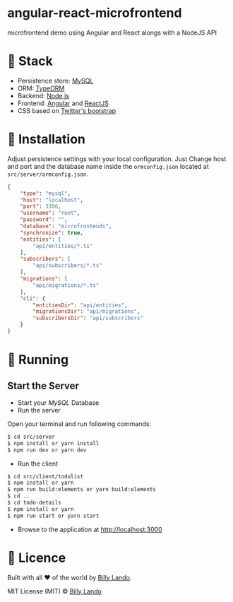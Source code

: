 # angular-react-microfrontend
microfrontend demo using Angular and React alongs with a NodeJS API

# :art: Stack

- Persistence store: [MySQL](https://www.mysql.com/)
- ORM: [TypeORM](http://typeorm.io/#/)
- Backend: [Node.js](https://nodejs.org/en/)
- Frontend: [Angular](https://angular.io/) and [ReactJS](https://reactjs.org/)
- CSS based on [Twitter's bootstrap](https://getbootstrap.com/)

# :wrench: Installation

Adjust persistence settings with your local configuration. Just Change host and port and the database name inside the `ormconfig.json` located at `src/server/ormconfig.json`.

```json
{
    "type": "mysql",
    "host": "localhost",
    "port": 3306,
    "username": "root",
    "password": "",
    "database": "microfrontends",
    "synchronize": true,
    "entities": [
        "api/entities/*.ts"
    ],
    "subscribers": [
        "api/subscribers/*.ts"
    ],
    "migrations": [
        "api/migrations/*.ts"
    ],
    "cli": {
        "entitiesDir": "api/entities",
        "migrationsDir": "api/migrations",
        "subscribersDir": "api/subscribers"
    }
}
```

# :running: Running

## Start the Server

- Start your _MySQL_ Database
- Run the server

Open your terminal and run following commands:

```bash
$ cd src/server
$ npm install or yarn install
$ npm run dev or yarn dev
```

- Run the client

```bash
$ cd src/client/todolist
$ npm install or yarn
$ npm run build:elements or yarn build:elements
$ cd ..
$ cd todo-details
$ npm install or yarn
$ npm run start or yarn start
```

- Browse to the application at [http://localhost:3000](http://localhost:3000)

# :page_facing_up: Licence

Built with all :heart: of the world by [Billy Lando](https://github.com/billyjov).

MIT License (MIT) © [Billy Lando](https://github.com/billyjov)
